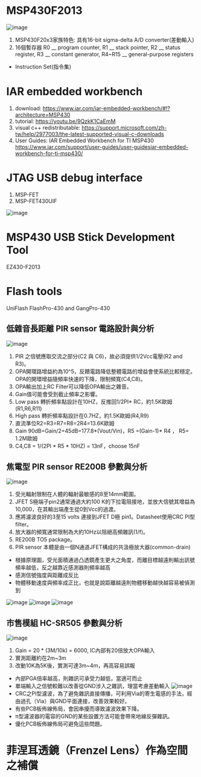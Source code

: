 # MSP430F2013
![image](image/pinout.png)
1. MSP430F20x3家族特色: 具有16-bit sigma-delta A/D converter(差動輸入)
2. 16個暫存器
   R0 __ program counter,
   R1 __ stack pointer,
   R2 __ status register,
   R3 __ constant generator,
   R4~R15 __ general-purpose registers
   
 * Instruction Set(指令集)


# IAR embedded workbench
 1. download: https://www.iar.com/iar-embedded-workbench/#!?architecture=MSP430
 2. tutorial: https://youtu.be/9QzkK1CaEmM
 3. visual c++ redistributable: https://support.microsoft.com/zh-tw/help/2977003/the-latest-supported-visual-c-downloads
 4. User Guides: IAR Embedded Workbench for TI MSP430 https://www.iar.com/support/user-guides/user-guidesiar-embedded-workbench-for-ti-msp430/
 
# JTAG USB debug interface
 1. MSP-FET
 2. MSP-FET430UIF
 
 ![image](image/MSP430_JTAG_2_wire_pinout.jpg)
# MSP430 USB Stick Development Tool
  EZ430-F2013
# Flash tools 
  UniFlash
  FlashPro-430 and GangPro-430
  
## 低雜音長距離 PIR sensor 電路設計與分析
 ![image](image/pir_low_pass.png)
 1. PIR 之信號應取交流之部分(C2 與 C6)，故必須提供1/2Vcc電壓(R2 and R3)。
 2. OPA開環路增益約為10^5，反饋電路降低整體電路的增益會使系統比較穩定。OPA的開環增益隨頻率快速的下降，限制頻寬(C4,C8)。
 3. OPA輸出加上RC Filter可以降低OPA輸出之雜音。
 4. Gain值可能會受到截止頻率之影響。
 5. Low pass 轉折頻率點設計在10HZ，反推回1/2PI* RC，約1.5K歐姆(R1,R6,R11)
 6. High pass 轉折頻率點設計在0.7HZ，約1.5K歐姆(R4,R9)
 7. 直流準位R2=R3=R7=R8=2R4=13.6K歐姆
 8. Gain 90dB=Gain/2=45dB=177.8*(Vout/Vin)，R5 =(Gain-1)* R4 ， R5= 1.2M歐姆
 9. C4,C8 = 1/(2PI * R5 * 10HZ) = 13nF，choose 15nF 
 
 ## 焦電型 PIR sensor RE200B 參數與分析
 ![image](image/RE200B_data.png)
 1. 受光輻射限制在人體的輻射最敏感的8至14mm範圍。
 2. JFET S極端子pin2通常通過大約100 K的下拉電阻接地，並放大信號其增益為10,000，在其輸出端產生從0到Vcc的過渡。
 3. 應將濾波良好的3至15 volts 連接到JFET D極 pin1。Datasheet使用CRC PI型filter。
 4. 放大器的頻寬通常限制為大約10Hz以阻絕高頻雜訊(1/f)。
 5. RE200B TO5 package。
 6. PIR sensor 本體是由一個N通道JFET構成的共汲極放大器(common-drain)
 * 根據原理圖，受光面積通過凸透鏡產生更大之角度，而離目標越遠則輸出訊號頻率越低，反之越靠近感測器則頻率越高
 * 感測信號強度與距離成反比
 * 物體移動速度與頻率成正比，也就是說距離越遠則物體移動越快越容易被偵測到
 
 ![image](image/RE200B_howto.png)
 ![image](image/RE200B_TYPICAL_CONFIGURATION.png)
 ![image](image/PIR_SENSOR.png)


## 市售模組 HC-SR505 參數與分析
 ![image](image/HC-SR505_pir_module_circuit.png)
1. Gain = 20 * (3M/10k) = 6000, IC內部有20倍放大OPA輸入
2. 實測距離約在2m~3m
3. 改動10K為5K後，實測可達3m~4m，再高容易誤報
* 內部PGA倍率越高，則雜訊可承受力越低，當適可而止
* 單端輸入之信號較難以改善從GND涉入之雜訊，理當考慮差動輸入
![image](image/EMC-pi.jpg)
* CRC之PI型濾波，為了避免雜訊直接傳播，可利用Via的寄生電感的手法，經由過孔（Via）與GND平面連接，改善效果較好。
* 有些PCB板佈線佈局，會因串擾而導致濾波效果下降。
* π型濾波器的電容的GND的某些設置方法可能會帶來地線反彈雜訊。
* 優化PCB板佈線佈局可避免這些問題。

 
 
 # 菲涅耳透鏡（Frenzel Lens）作為空間之補償
 
   
